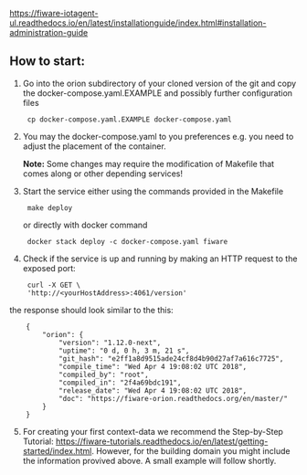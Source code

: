 https://fiware-iotagent-ul.readthedocs.io/en/latest/installationguide/index.html#installation-administration-guide


## How to start:

1. Go into the orion subdirectory of your cloned version of the git and copy the docker-compose.yaml.EXAMPLE and possibly further configuration files

        cp docker-compose.yaml.EXAMPLE docker-compose.yaml

2. You may the docker-compose.yaml to you preferences e.g. you need to
adjust the placement of the container.

      **Note:** Some changes may require the modification of Makefile that comes
      along or other depending services!

3. Start the service either using the commands provided in the Makefile

        make deploy

      or directly with docker command

        docker stack deploy -c docker-compose.yaml fiware
4. Check if the service is up and running by making an HTTP request to the exposed port:

        curl -X GET \
        'http://<yourHostAddress>:4061/version'

the response should look similar to the this:

        {
            "orion": {
                "version": "1.12.0-next",
                "uptime": "0 d, 0 h, 3 m, 21 s",
                "git_hash": "e2ff1a8d9515ade24cf8d4b90d27af7a616c7725",
                "compile_time": "Wed Apr 4 19:08:02 UTC 2018",
                "compiled_by": "root",
                "compiled_in": "2f4a69bdc191",
                "release_date": "Wed Apr 4 19:08:02 UTC 2018",
                "doc": "https://fiware-orion.readthedocs.org/en/master/"
            }
        }

5. For creating your first context-data we recommend the Step-by-Step Tutorial:
    https://fiware-tutorials.readthedocs.io/en/latest/getting-started/index.html.
    However, for the building domain you might include the information provived above. A small example will follow shortly.
